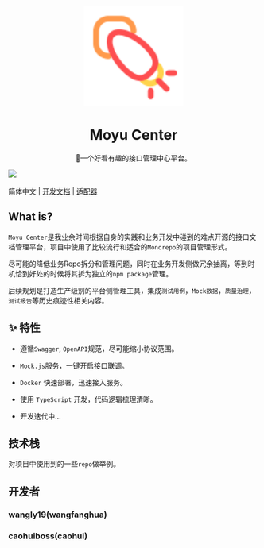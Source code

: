 <p align="center">
  <a href="https://github.com/orgs/moyu-developer/dashboard">
    <img width="200" src="./app/client/src/icons/logo.svg">
  </a>
</p>

<h1 align="center">Moyu Center</h1>

<div align="center">

🦑一个好看有趣的接口管理中心平台。

</div>

<img src="https://cdn.nlark.com/yuque/0/2021/png/634029/1639491995065-0de49d64-1387-4098-b290-dbe127bb0bad.png?x-oss-process=image%2Fresize%2Cw_1500%2Climit_0" />

简体中文 | [开发文档](./DEVELOP.md) | [适配器]('./app/adapter/README.md')

## What is?

`Moyu Center`是我业余时间根据自身的实践和业务开发中碰到的难点开源的接口文档管理平台，项目中使用了比较流行和适合的`Monorepo`的项目管理形式。

尽可能的降低业务Repo拆分和管理问题，同时在业务开发侧做冗余抽离，等到时机恰到好处的时候将其拆为独立的`npm package`管理。

后续规划是打造生产级别的平台侧管理工具，集成`测试用例`，`Mock数据`，`质量治理`，`测试报告`等历史痕迹性相关内容。


## ✨ 特性

- 遵循`Swagger`, `OpenAPI`规范，尽可能缩小协议范围。

- `Mock.js`服务，一键开启接口联调。

- `Docker` 快速部署，迅速接入服务。

- 使用 `TypeScript` 开发，代码逻辑梳理清晰。

- 开发迭代中...

## 技术栈

对项目中使用到的一些`repo`做举例。

## 开发者

### wangly19(wangfanghua)

### caohuiboss(caohui)
